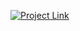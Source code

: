 [![Project Link]([https://classroom.github.com/assets/deadline-readme-button-24ddc0f5d75046c5622901739e7c5dd533143b0c8e959d652212380cedb1ea36.svg)](https://classroom.github.com/a/kUvRpzSk](https://drive.google.com/file/d/1z-H9cOHuzPeSdlreCyHXQeO_9kM4w4QO/view?usp=sharing))



